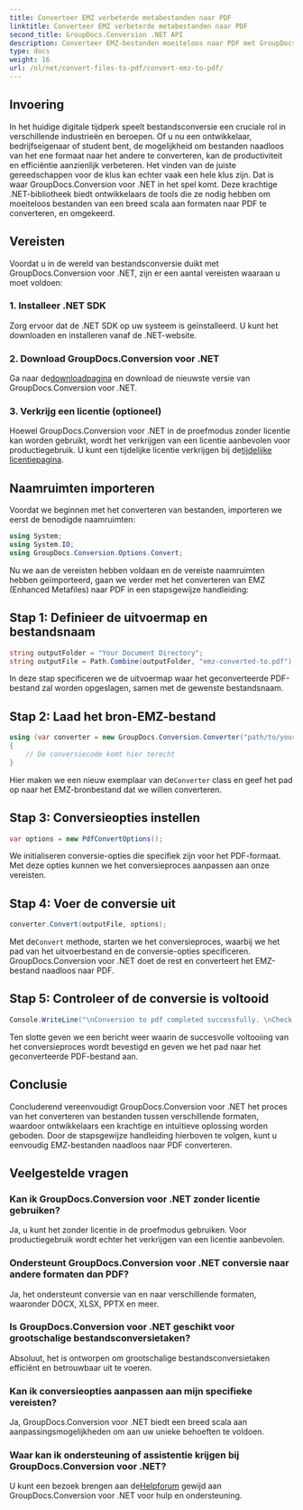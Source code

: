 ```yaml
---
title: Converteer EMZ verbeterde metabestanden naar PDF
linktitle: Converteer EMZ verbeterde metabestanden naar PDF
second_title: GroupDocs.Conversion .NET API
description: Converteer EMZ-bestanden moeiteloos naar PDF met GroupDocs.Conversion voor .NET. Vereenvoudig uw bestandsconversietaken.
type: docs
weight: 16
url: /nl/net/convert-files-to-pdf/convert-emz-to-pdf/
---
```

## Invoering
In het huidige digitale tijdperk speelt bestandsconversie een cruciale rol in verschillende industrieën en beroepen. Of u nu een ontwikkelaar, bedrijfseigenaar of student bent, de mogelijkheid om bestanden naadloos van het ene formaat naar het andere te converteren, kan de productiviteit en efficiëntie aanzienlijk verbeteren. Het vinden van de juiste gereedschappen voor de klus kan echter vaak een hele klus zijn. Dat is waar GroupDocs.Conversion voor .NET in het spel komt. Deze krachtige .NET-bibliotheek biedt ontwikkelaars de tools die ze nodig hebben om moeiteloos bestanden van een breed scala aan formaten naar PDF te converteren, en omgekeerd.
## Vereisten
Voordat u in de wereld van bestandsconversie duikt met GroupDocs.Conversion voor .NET, zijn er een aantal vereisten waaraan u moet voldoen:
### 1. Installeer .NET SDK
Zorg ervoor dat de .NET SDK op uw systeem is geïnstalleerd. U kunt het downloaden en installeren vanaf de .NET-website.
### 2. Download GroupDocs.Conversion voor .NET
 Ga naar de[downloadpagina](https://releases.groupdocs.com/conversion/net/) en download de nieuwste versie van GroupDocs.Conversion voor .NET.
### 3. Verkrijg een licentie (optioneel)
 Hoewel GroupDocs.Conversion voor .NET in de proefmodus zonder licentie kan worden gebruikt, wordt het verkrijgen van een licentie aanbevolen voor productiegebruik. U kunt een tijdelijke licentie verkrijgen bij de[tijdelijke licentiepagina](https://purchase.groupdocs.com/temporary-license/).

## Naamruimten importeren
Voordat we beginnen met het converteren van bestanden, importeren we eerst de benodigde naamruimten:
```csharp
using System;
using System.IO;
using GroupDocs.Conversion.Options.Convert;
```
Nu we aan de vereisten hebben voldaan en de vereiste naamruimten hebben geïmporteerd, gaan we verder met het converteren van EMZ (Enhanced Metafiles) naar PDF in een stapsgewijze handleiding:
## Stap 1: Definieer de uitvoermap en bestandsnaam
```csharp
string outputFolder = "Your Document Directory";
string outputFile = Path.Combine(outputFolder, "emz-converted-to.pdf");
```
In deze stap specificeren we de uitvoermap waar het geconverteerde PDF-bestand zal worden opgeslagen, samen met de gewenste bestandsnaam.
## Stap 2: Laad het bron-EMZ-bestand
```csharp
using (var converter = new GroupDocs.Conversion.Converter("path/to/your/emz/file.emz"))
{
    // De conversiecode komt hier terecht
}
```
 Hier maken we een nieuw exemplaar van de`Converter` class en geef het pad op naar het EMZ-bronbestand dat we willen converteren.
## Stap 3: Conversieopties instellen
```csharp
var options = new PdfConvertOptions();
```
We initialiseren conversie-opties die specifiek zijn voor het PDF-formaat. Met deze opties kunnen we het conversieproces aanpassen aan onze vereisten.
## Stap 4: Voer de conversie uit
```csharp
converter.Convert(outputFile, options);
```
 Met de`Convert` methode, starten we het conversieproces, waarbij we het pad van het uitvoerbestand en de conversie-opties specificeren. GroupDocs.Conversion voor .NET doet de rest en converteert het EMZ-bestand naadloos naar PDF.
## Stap 5: Controleer of de conversie is voltooid
```csharp
Console.WriteLine("\nConversion to pdf completed successfully. \nCheck output in {0}", outputFolder);
```
Ten slotte geven we een bericht weer waarin de succesvolle voltooiing van het conversieproces wordt bevestigd en geven we het pad naar het geconverteerde PDF-bestand aan.

## Conclusie
Concluderend vereenvoudigt GroupDocs.Conversion voor .NET het proces van het converteren van bestanden tussen verschillende formaten, waardoor ontwikkelaars een krachtige en intuïtieve oplossing worden geboden. Door de stapsgewijze handleiding hierboven te volgen, kunt u eenvoudig EMZ-bestanden naadloos naar PDF converteren.
## Veelgestelde vragen
### Kan ik GroupDocs.Conversion voor .NET zonder licentie gebruiken?
Ja, u kunt het zonder licentie in de proefmodus gebruiken. Voor productiegebruik wordt echter het verkrijgen van een licentie aanbevolen.
### Ondersteunt GroupDocs.Conversion voor .NET conversie naar andere formaten dan PDF?
Ja, het ondersteunt conversie van en naar verschillende formaten, waaronder DOCX, XLSX, PPTX en meer.
### Is GroupDocs.Conversion voor .NET geschikt voor grootschalige bestandsconversietaken?
Absoluut, het is ontworpen om grootschalige bestandsconversietaken efficiënt en betrouwbaar uit te voeren.
### Kan ik conversieopties aanpassen aan mijn specifieke vereisten?
Ja, GroupDocs.Conversion voor .NET biedt een breed scala aan aanpassingsmogelijkheden om aan uw unieke behoeften te voldoen.
### Waar kan ik ondersteuning of assistentie krijgen bij GroupDocs.Conversion voor .NET?
 U kunt een bezoek brengen aan de[Helpforum](https://forum.groupdocs.com/c/conversion/11) gewijd aan GroupDocs.Conversion voor .NET voor hulp en ondersteuning.